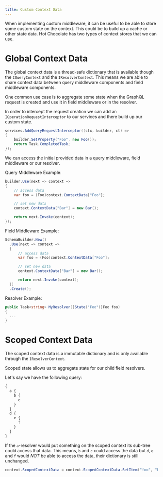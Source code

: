```yaml
---
title: Custom Context Data
---
```


When implementing custom middleware, it can be useful to be able to store some custom state on the context. This could be to build up a cache or other state data. Hot Chocolate has two types of context stores that we can use.

# Global Context Data

The global context data is a thread-safe dictionary that is available though the `IQueryContext` and the `IResolverContext`. This means we are able to share context data between query middleware components and field middleware components.

One common use case is to aggregate some state when the GraphQL request is created and use it in field middleware or in the resolver.

In order to intercept the request creation we can add an `IOperationRequestInterceptor` to our services and there build up our custom state.

```csharp
services.AddQueryRequestInterceptor((ctx, builder, ct) =>
{
    builder.SetProperty("Foo", new Foo());
    return Task.CompletedTask;
});
```

We can access the initial provided data in a query middleware, field middleware or our resolver.

Query Middleware Example:

```csharp
builder.Use(next => context =>
{
    // access data
    var foo = (Foo)context.ContextData["Foo"];

    // set new data
    context.ContextData["Bar"] = new Bar();

    return next.Invoke(context);
});
```

Field Middleware Example:

```csharp
SchemaBuilder.New()
  .Use(next => context =>
  {
      // access data
      var foo = (Foo)context.ContextData["Foo"];

      // set new data
      context.ContextData["Bar"] = new Bar();

      return next.Invoke(context);
  })
  .Create();
```

Resolver Example:

```csharp
public Task<string> MyResolver([State("Foo")]Foo foo)
{
  ...
}
```

# Scoped Context Data

The scoped context data is a immutable dictionary and is only available through the `IResolverContext`.

Scoped state allows us to aggregate state for our child field resolvers.

Let's say we have the following query:

```graphql
{
  a {
    b {
      c
    }
  }
  d {
    e {
      f
    }
  }
}
```

If the `a`-resolver would put something on the scoped context its sub-tree could access that data. This means, `b` and `c` could access the data but `d`, `e` and `f` would _NOT_ be able to access the data, their dictionary is still unchanged.

```csharp
context.ScopedContextData = context.ScopedContextData.SetItem("foo", "bar");
```
